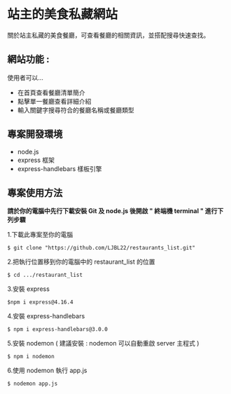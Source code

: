 # 站主的美食私藏網站
關於站主私藏的美食餐廳，可查看餐廳的相關資訊，並搭配搜尋快速查找。

## 網站功能 :
使用者可以...
- 在首頁查看餐廳清單簡介
- 點擊單一餐廳查看詳細介紹
- 輸入關鍵字搜尋符合的餐廳名稱或餐廳類型

## 專案開發環境
- node.js
- express 框架
- express-handlebars 樣板引擎

## 專案使用方法
**請於你的電腦中先行下載安裝 Git 及 node.js 後開啟 " 終端機 terminal " 進行下列步驟**  

1.下載此專案至你的電腦  
```
$ git clone "https://github.com/LJBL22/restaurants_list.git"
```
2.把執行位置移到你的電腦中的 restaurant_list 的位置  
```
$ cd .../restaurant_list
```
3.安裝 express
```
$npm i express@4.16.4
```
4.安裝 express-handlebars  
```
$ npm i express-handlebars@3.0.0
```
5.安裝 nodemon ( 建議安裝 : nodemon 可以自動重啟 server 主程式 )  
```
$ npm i nodemon
```
6.使用 nodemon 執行 app.js
```
$ nodemon app.js
```